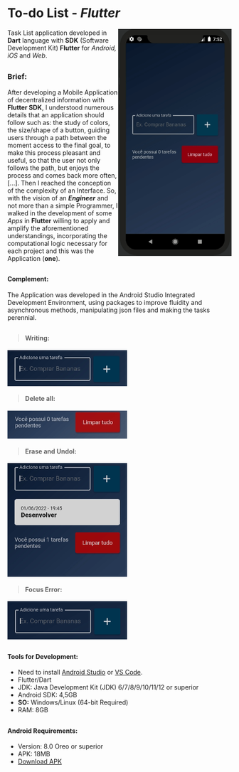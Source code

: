 # To-do List - _Flutter_

<div style="display inline_block">
<img align="right" width="255"  src="https://github.com/jbrun0r/List-app-Flutter/blob/gifs/list_App.gif?raw=true">
  


</div>

Task List application developed in **Dart** language with **SDK** (Software Development Kit) **Flutter** for _Android, iOS_ and _Web_.
<br>

##

### Brief:
After developing a Mobile Application of decentralized information with **Flutter SDK**, I understood numerous details that an application should follow such as: the study of colors, the size/shape of a button, guiding users through a path between the moment access to the final goal, to make this process pleasant and useful, so that the user not only follows the path, but enjoys the process and comes back more often, [...]. Then I reached the conception of the complexity of an Interface. So, with the vision of an **_Engineer_** and not more than a simple Programmer, I walked in the development of some _Apps_ in **Flutter** willing to apply and amplify the aforementioned understandings, incorporating the computational logic necessary for each project and this was the Application (**one**).

##
#### Complement:
The Application was developed in the Android Studio Integrated Development Environment, using packages to improve fluidity and asynchronous methods, manipulating json files and making the tasks perennial.

##

>#### Writing:
<img align="center" src="https://github.com/jbrun0r/List-app-Flutter/blob/gifs/escrita_list.gif?raw=true"> <br>

>#### Delete all:
<img align="center" src="https://github.com/jbrun0r/List-app-Flutter/blob/gifs/limparTudo_list.gif?raw=true"> <br>

>#### Erase and Undol:
<img align="center"  src="https://github.com/jbrun0r/List-app-Flutter/blob/gifs/desfazer_list.gif?raw=true"> <br>

>#### Focus Error:
<img align="center"  src="https://github.com/jbrun0r/List-app-Flutter/blob/gifs/erroFocus_list.gif?raw=true"> <br>


##

#### Tools for Development:
* Need to install [Android Studio](https://developer.android.com/studio) or [VS Code](https://code.visualstudio.com/).
* Flutter/Dart
* JDK: Java Development Kit (JDK) 6/7/8/9/10/11/12 or superior
* Android SDK: 4,5GB
* **SO:** Windows/Linux (64-bit Required)
* RAM: 8GB

##

#### Android Requirements:
* Version: 8.0 Oreo or superior
* APK: 18MB
* [Download APK](https://github.com/jbrun0r/List-app-Flutter/blob/APK/app-release.apk) 

